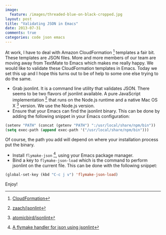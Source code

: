 ```yaml
---
image:
  feature: /images/threaded-blue-on-black-cropped.jpg
layout: post
title: "Validating JSON in Emacs"
date: 2013-07-31
comments: true
categories: code json emacs
---
```

At work, I have to deal with Amazon CloudFormation [^1] templates a fair bit. These templates are JSON files. More and more members of our team are moving away from TextMate to Emacs which makes me really happy. We would like to validate these CloudFormation templates in Emacs. Today we set this up and I hope this turns out to be of help to some one else trying to do the same.

<!--more-->

* Grab jsonlint. It is a command line utility that validates JSON. There seems to be two flavors of jsonlint available. A pure JavaScript implementation [^2] that runs on the Node.js runtime and a native Mac OS X [^3] version. We use the Node.js version.
* Ensure that your Emacs can find the jsonlint binary. This can be done by adding the following snippet in your Emacs configuration:
```cl
(setenv "PATH" (concat (getenv "PATH") ":/usr/local/share/npm/bin"))
(setq exec-path (append exec-path '("/usr/local/share/npm/bin")))
```
Of course, the path you add will depend on where your installation process put the binary.

* Install `flymake-json` [^4], using your Emacs package manager.
* Bind a key to `flymake-json-load` which is the command to perform jsonlint on the current file. This can be done with the following snippet:
```cl
(global-set-key (kbd "C-c j v") 'flymake-json-load)
```

Enjoy!

[^1]: [CloudFormation](http://aws.amazon.com/cloudformation/)
[^2]: [zaach/jsonlint](https://github.com/zaach/jsonlint)
[^3]: [atomicbird/jsonlint](https://github.com/atomicbird/jsonlint)
[^4]: [A flymake handler for json using jsonlint](http://marmalade-repo.org/packages/flymake-json)
